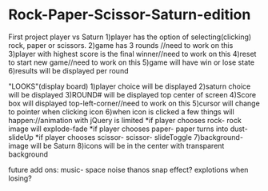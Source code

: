 # Rock-Paper-Scissor-Saturn-edition
First project
player vs Saturn
1)player has the option of selecting(clicking) rock, paper or scissors.
2)game has 3 rounds //need to work on this
3)player with highest score is the final winner//need to work on this
4)reset to start new game//need to work on this
5)game will have win or lose state
6)results will be displayed per round


"LOOKS"(display board)
1)player choice will be displayed
2)saturn choice will be displayed
3)ROUND# will be displayed top center of screen
4)Score box will displayed top-left-corner//need to work on this
5)cursor will change to pointer when clicking icon
6)when icon is clicked a few things will happen://animation with jQuery is limited
*if player chooses rock- rock image will explode-fade
*if player chooses paper- paper turns into dust-slideUp
*if player chooses scissor- scissor- slideToggle
7)background-image will be Saturn
8)icons will be in the center with transparent background


future add ons:
music- space noise
thanos snap effect?
explotions when losing?












